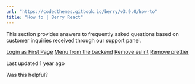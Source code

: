 ```yaml
---
url: "https://codedthemes.gitbook.io/berry/v3.9.0/how-to"
title: "How to | Berry React"
---
```


This section provides answers to frequently asked questions based on customer inquiries received through our support panel.

[Login as First Page](https://codedthemes.gitbook.io/berry/v3.9.0/routing/login-as-first-page) [Menu from the backend](https://codedthemes.gitbook.io/berry/v3.9.0/routing/menu-from-the-backend) [Remove eslint](https://codedthemes.gitbook.io/berry/v3.9.0/how-to/remove-eslint) [Remove prettier](https://codedthemes.gitbook.io/berry/v3.9.0/how-to/remove-prettier)

Last updated 1 year ago

Was this helpful?